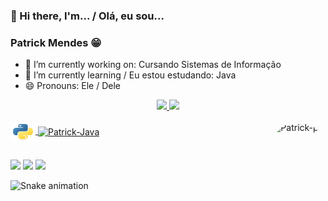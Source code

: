 ### 👋 Hi there, I'm... / Olá, eu sou... 
### Patrick Mendes 😁

- 🔭 I’m currently working on: Cursando Sistemas de Informação
- 🌱 I’m currently learning / Eu estou estudando: Java
- 😄 Pronouns: Ele / Dele

<div align="center">
  <a href="https://github.com/PatrickMM12">
  <img height="180em" src="https://github-readme-stats.vercel.app/api?username=PatrickMM12&show_icons=true&theme=dracula&include_all_commits=true&count_private=true"/>
  <img height="180em" src="https://github-readme-stats.vercel.app/api/top-langs/?username=PatrickMM12&layout=compact&langs_count=7&theme=dracula"/>
</div>
  
<div style="display: inline_block"><br>
  <img align="center" alt="Patrick-Python" height="30" width="40" src="https://raw.githubusercontent.com/devicons/devicon/master/icons/python/python-original.svg">
  <img align="center" alt="Patrick-Java" height="30" width="40" src="https://cdn.jsdelivr.net/gh/devicons/devicon/icons/java/java-plain-wordmark.svg" />
  <img align="right" alt="Patrick-pic" height="150" style="border-radius:50px;" src="https://media.discordapp.net/attachments/845671199815106562/952384872687759460/ezgif.com-gif-maker.gif">
</div>
  
  ##
  
  
<div> 
  <a href="https://instagram.com/patriick.mm" target="_blank"><img src="https://img.shields.io/badge/-Instagram-%23E4405F?style=for-the-badge&logo=instagram&logoColor=white" target="_blank"></a>
  <a href = "mailto:patrickmacedo05@hotmail.com"><img src="https://img.shields.io/badge/Microsoft_Outlook-0078D4?style=for-the-badge&logo=microsoft-outlook&logoColor=white" target="_blank"></a>
  <a href="www.linkedin.com/in/patrick-mendes-macedo-b873ab169" target="_blank"><img src="https://img.shields.io/badge/-LinkedIn-%230077B5?style=for-the-badge&logo=linkedin&logoColor=white" target="_blank"></a>
  
  ![Snake animation](https://github.com/PatrickMM12/PatrickMM12/blob/output/github-contribution-grid-snake.svg)
  
<div>
  
  
